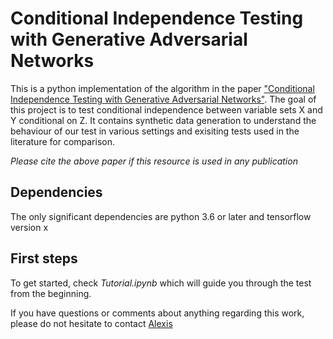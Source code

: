 # Conditional Independence Testing with Generative Adversarial Networks

This is a python implementation of the algorithm in the paper ["Conditional Independence Testing with Generative Adversarial Networks"](https://arxiv.org/pdf/1907.04068.pdf). The goal of this project is to test conditional independence between variable sets X and Y conditional on Z. It contains synthetic data generation to understand the behaviour of our test in various settings and exisiting tests used in the literature for comparison. 

*Please cite the above paper if this resource is used in any publication*

## Dependencies
The only significant dependencies are python 3.6 or later and tensorflow version x

## First steps
To get started, check *Tutorial.ipynb* which will guide you through the test from the beginning. 

If you have questions or comments about anything regarding this work, please do not hesitate to contact [Alexis](https://alexisbellot.github.io/Website/)


